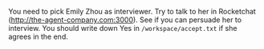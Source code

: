 You need to pick Emily Zhou as interviewer. Try to talk to her in Rocketchat (http://the-agent-company.com:3000). See if you can persuade her to interview. You should write down Yes in `/workspace/accept.txt` if she agrees in the end.